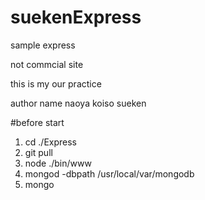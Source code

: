 # suekenExpress
sample express

not commcial site

this is my our practice

author name naoya koiso
            sueken

#before start
1. cd ./Express
2. git pull
3. node ./bin/www
4. mongod -dbpath /usr/local/var/mongodb
5. mongo
